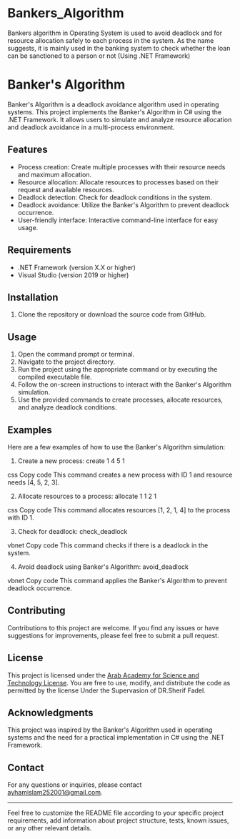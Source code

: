 # Bankers_Algorithm
Bankers algorithm in Operating System is used to avoid deadlock and for resource allocation safely to each process in the system. As the name suggests, it is mainly used in the banking system to check whether the loan can be sanctioned to a person or not (Using .NET Framework)
# Banker's Algorithm

Banker's Algorithm is a deadlock avoidance algorithm used in operating systems. This project implements the Banker's Algorithm in C# using the .NET Framework. It allows users to simulate and analyze resource allocation and deadlock avoidance in a multi-process environment.

## Features

- Process creation: Create multiple processes with their resource needs and maximum allocation.
- Resource allocation: Allocate resources to processes based on their request and available resources.
- Deadlock detection: Check for deadlock conditions in the system.
- Deadlock avoidance: Utilize the Banker's Algorithm to prevent deadlock occurrence.
- User-friendly interface: Interactive command-line interface for easy usage.

## Requirements

- .NET Framework (version X.X or higher)
- Visual Studio (version 2019 or higher)

## Installation

1. Clone the repository or download the source code from GitHub.

## Usage

1. Open the command prompt or terminal.
2. Navigate to the project directory.
3. Run the project using the appropriate command or by executing the compiled executable file.
4. Follow the on-screen instructions to interact with the Banker's Algorithm simulation.
5. Use the provided commands to create processes, allocate resources, and analyze deadlock conditions.

## Examples

Here are a few examples of how to use the Banker's Algorithm simulation:

1. Create a new process:
create 1 4 5 1

css
Copy code
This command creates a new process with ID 1 and resource needs [4, 5, 2, 3].

2. Allocate resources to a process:
allocate 1 1 2 1 

css
Copy code
This command allocates resources [1, 2, 1, 4] to the process with ID 1.

3. Check for deadlock:
check_deadlock

vbnet
Copy code
This command checks if there is a deadlock in the system.

4. Avoid deadlock using Banker's Algorithm:
avoid_deadlock

vbnet
Copy code
This command applies the Banker's Algorithm to prevent deadlock occurrence.

## Contributing

Contributions to this project are welcome. If you find any issues or have suggestions for improvements, please feel free to submit a pull request.

## License

This project is licensed under the [Arab Academy for Science and Technology License](LICENSE). You are free to use, modify, and distribute the code as permitted by the license Under the Supervasion of DR.Sherif Fadel.

## Acknowledgments

This project was inspired by the Banker's Algorithm used in operating systems and the need for a practical implementation in C# using the .NET Framework.

## Contact

For any questions or inquiries, please contact ayhamislam252001@gmail.com.

---

Feel free to customize the README file according to your specific project requirements, add information about project structure, tests, known issues, or any other relevant details.

